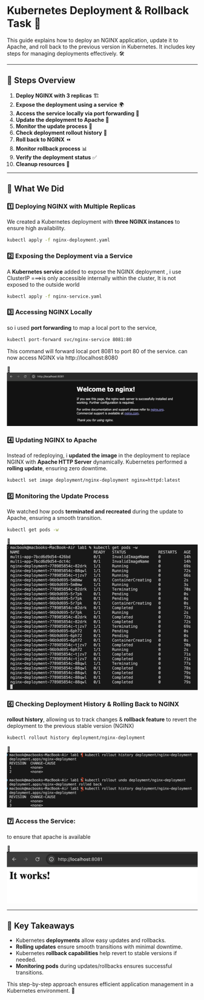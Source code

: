 # Kubernetes Deployment & Rollback Task 🚀

This guide explains how to deploy an NGINX application, update it to Apache, and roll back to the previous version in Kubernetes. It includes key steps for managing deployments effectively. 🛠️

---

## 📌 Steps Overview

1. **Deploy NGINX with 3 replicas** 🏗️
2. **Expose the deployment using a service** 🌍
3. **Access the service locally via port forwarding** 🔗
4. **Update the deployment to Apache** 🔄
5. **Monitor the update process** 👀
6. **Check deployment rollout history** 📜
7. **Roll back to NGINX** ⏪
8. **Monitor rollback process** 📊
9. **Verify the deployment status** ✅
10. **Cleanup resources** 🧹

---

## 📌 What We Did

### 1️⃣ Deploying NGINX with Multiple Replicas
We created a Kubernetes deployment with **three NGINX instances** to ensure high availability.
```bash
kubectl apply -f nginx-deployment.yaml
```
### 2️⃣ Exposing the Deployment via a Service
A **Kubernetes service** added to expose the NGINX deployment , i use ClusterIP ===>is only accessible internally within the cluster, It is not exposed to the outside world
```bash
kubectl apply -f nginx-service.yaml
```
### 3️⃣ Accessing NGINX Locally
so i used **port forwarding** to map a local port to the service, 
```bash
kubectl port-forward svc/nginx-service 8081:80
```
This command will forward local port 8081 to port 80 of the service. can now access NGINX via http://localhost:8080 

 📸![Alt text](assets/pic1.png)

### 4️⃣ Updating NGINX to Apache
Instead of redeploying, i **updated the image** in the deployment to replace NGINX with **Apache HTTP Server** dynamically. Kubernetes performed a **rolling update**, ensuring zero downtime.
```bash
kubectl set image deployment/nginx-deployment nginx=httpd:latest
```
### 5️⃣ Monitoring the Update Process
We watched how pods **terminated and recreated** during the update to Apache, ensuring a smooth transition.
```bash
kubectl get pods -w
```
📸![Alt text](assets/pic2.png)

### 6️⃣ Checking Deployment History & Rolling Back to NGINX
 **rollout history**, allowing us to track changes & **rollback feature** to revert the deployment to the previous stable version (NGINX)
```bash
kubectl rollout history deployment/nginx-deployment
```
📸![Alt text](assets/pic3.png)

### 7️⃣ Access the Service:
to ensure that apache is available

📸![Alt text](assets/pic4.png)

---

## 🎯 Key Takeaways
- Kubernetes **deployments** allow easy updates and rollbacks.
- **Rolling updates** ensure smooth transitions with minimal downtime.
- Kubernetes **rollback capabilities** help revert to stable versions if needed.
- **Monitoring pods** during updates/rollbacks ensures successful transitions.

This step-by-step approach ensures efficient application management in a Kubernetes environment. 🚀

